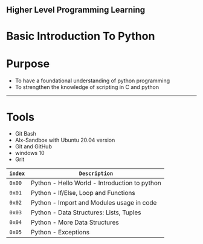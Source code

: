 ## Higher Level Programming Learning
# Basic Introduction To Python

# Purpose

* To have a foundational understanding of python programming
* To strengthen the knowledge of scripting in C and python
-------------------------------------
# Tools

* Git Bash
* Alx-Sandbox with Ubuntu 20.04 version
* Git and GitHub
* windows 10
* Grit


| `index` | `Description` |
| ------- | ------------- |
| `0x00` | Python - Hello World - Introduction to python |
| `0x01` | Python - If/Else, Loop and Functions |
| `0x02` | Python - Import and Modules usage in code |
| `0x03` | Python - Data Structures: Lists, Tuples |
| `0x04` | Python - More Data Structures |
| `0x05` | Python - Exceptions |

